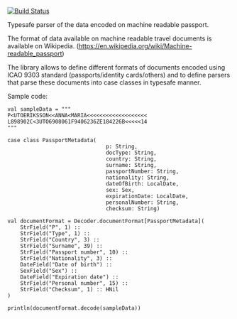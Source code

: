 [![Build Status](https://travis-ci.org/tomasz-rosiek/mrd-parser.svg?branch=master)](https://travis-ci.org/tomasz-rosiek/mrd-parser)

Typesafe parser of the data encoded on machine readable passport.

The format of data available on machine readable travel documents is
available on Wikipedia. (https://en.wikipedia.org/wiki/Machine-readable_passport)

The library allows to define different formats of documents encoded 
using ICAO 9303 standard (passports/identity cards/others) and to define
parsers that parse these documents into case classes in typesafe manner.

Sample code:

    val sampleData = """
    P<UTOERIKSSON<<ANNA<MARIA<<<<<<<<<<<<<<<<<<<
    L898902C<3UTO6908061F9406236ZE184226B<<<<<14
    """
    
    case class PassportMetadata(
                                   p: String,
                                   docType: String,
                                   country: String,
                                   surname: String,
                                   passportNumber: String,
                                   nationality: String,
                                   dateOfBirth: LocalDate,
                                   sex: Sex,
                                   expirationDate: LocalDate,
                                   personalNumber: String,
                                   checksum: String)
    
    val documentFormat = Decoder.documentFormat[PassportMetadata](
        StrField("P", 1) ::
        StrField("Type", 1) ::
        StrField("Country", 3) ::
        StrField("Surname", 39) ::
        StrField("Passport number", 10) ::
        StrField("Nationality", 3) ::
        DateField("Date of birth") ::
        SexField("Sex") ::
        DateField("Expiration date") ::
        StrField("Personal number", 15) ::
        StrField("Checksum", 1) :: HNil
    )
    
    println(documentFormat.decode(sampleData))
